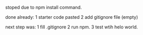 stoped due to npm install command.

done already: 
1 starter code pasted
2 add gitignore file (empty)

next step was:
1 fill .gitignore
2 run npm.
3 test wtih helo world.